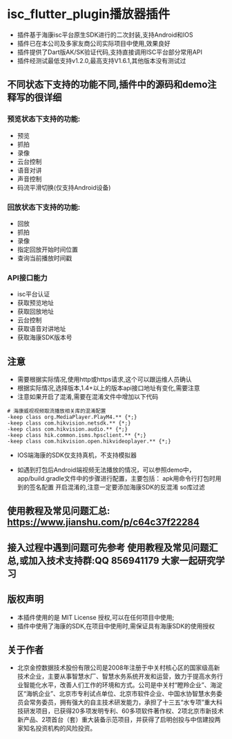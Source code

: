 # isc_flutter_plugin播放器插件

* 插件基于海康isc平台原生SDK进行的二次封装,支持Android和IOS
* 插件已在本公司及多家友商公司实际项目中使用,效果良好
* 插件提供了Dart版AK/SK验证代码,支持直接调用ISC平台部分常用API
* 插件经测试最低支持v1.2.0,最高支持V1.6.1,其他版本没有测试过

## 不同状态下支持的功能不同,插件中的源码和demo注释写的很详细
### 预览状态下支持的功能:
* 预览
* 抓拍
* 录像
* 云台控制
* 语音对讲
* 声音控制
* 码流平滑切换(仅支持Android设备)

### 回放状态下支持的功能:
* 回放
* 抓拍
* 录像
* 指定回放开始时间位置
* 查询当前播放时间戳

### API接口能力
* isc平台认证
* 获取预览地址
* 获取回放地址
* 云台控制
* 获取语音对讲地址
* 获取海康SDK版本号

## 注意
* 需要根据实际情况,使用http或https请求,这个可以跟运维人员确认
* 根据实际情况,选择版本,1.4+以上的版本api接口地址有变化,需要注意
* 注意如果开启了混淆,需要在混淆文件中增加以下代码
```
# 海康威视视频取流播放相关库的混淆配置
-keep class org.MediaPlayer.PlayM4.** {*;}
-keep class com.hikvision.netsdk.** {*;}
-keep class com.hikvision.audio.** {*;}
-keep class hik.common.isms.hpsclient.** {*;}
-keep class com.hikvision.open.hikvideoplayer.** {*;}
```
* IOS端海康的SDK仅支持真机，不支持模拟器

* 如遇到打包后Android端视频无法播放的情况，可以参照demo中，app/build.gradle文件中的步骤进行配置，主要包括：
  apk用命令行打包时用到的签名配置
  开启混淆的,注意一定要添加海康SDK的反混淆
  so库过滤
  
## 使用教程及常见问题汇总: https://www.jianshu.com/p/c64c37f22284
## 接入过程中遇到问题可先参考 使用教程及常见问题汇总,或加入技术支持群:QQ 856941179 大家一起研究学习

## 版权声明
* 本插件使用的是 MIT License 授权,可以在任何项目中使用;
* 插件中使用了海康的SDK,在项目中使用时,需保证具有海康SDK的使用授权

## 关于作者
* 北京金控数据技术股份有限公司是2008年注册于中关村核心区的国家级高新技术企业，主要从事智慧水厂、智慧水务系统开发和运营，致力于提高水务行业智能化水平，改善人们工作的环境和方式。公司是中关村“瞪羚企业”、海淀区“海帆企业”、北京市专利试点单位、北京市软件企业、中国水协智慧水务委员会常务委员，拥有强大的自主技术研发能力，承担了十三五“水专项”重大科技研发项目，已获得20多项发明专利、60多项软件著作权、2项北京市新技术新产品、2项首台（套）重大装备示范项目，并获得了启明创投与中信建投两家知名投资机构的风险投资。

